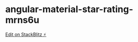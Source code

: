 # angular-material-star-rating-mrns6u

[Edit on StackBlitz ⚡️](https://stackblitz.com/edit/angular-material-star-rating-mrns6u)